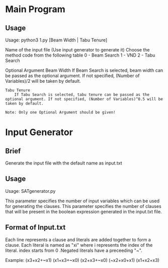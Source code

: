 # Main Program
## Usage
Usage: python3 1.py <filename> <method code> [Beam Width | Tabu Tenure]

<filename>
    Name of the input file (Use input generator to generate it)

<method code>
    Choose the method code from the following table
        0 - Beam Search
        1 - VND
        2 - Tabu Search

Optional Argument
    Beam Width
        If Beam Search is selected, beam width can be passed as the optional argument. If not specified, (Number of Variables)/2 will be taken by default.

    Tabu Tenure
        If Tabu Search is selected, tabu tenure can be passed as the optional argument. If not specified, (Number of Variables)^0.5 will be taken by default.
        
    Note: Only one Optional Argument should be given!

# Input Generator
## Brief
Generate the input file with the default name as input.txt

## Usage
Usage: SATgenerator.py <number of variables> <number of clauses>

<number of variables>
    This parameter specifies the number of input variables which can be used for generating the clauses.

<number of clauses>
    This parameter specifies the number of clauses that will be present in the boolean expression generated in the input.txt file.

## Format of Input.txt
Each line represents a clause and literals are added together to form a clause. Each literal is named as "xi" where i represents the index of the literal. index starts from 0 .Negated literals have a preceeding "~".

Example:
    (x3+x2+~x1)
    (x1+x3+~x0)
    (x2+x3+~x0)
    (~x2+x0+x1)
    (x1+x2+x3)